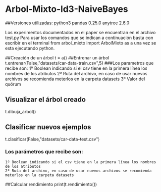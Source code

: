 # Arbol-Mixto-Id3-NaiveBayes
##Versiones utilizadas:
python3
pandas 0.25.0
anytree 2.6.0

Los experimentos documentados en el paper se encuentran en el archivo test.py
Para usar los comandos que se indican a continuación basta con escribir en el terminal 
from arbol_mixto import ArbolMixto as a una vez se esta ejecutando python.

##Creación de un árbol
t = a()
##Entrenar un árbol
t.entrenar(False,"datasets/car-data-train.csv",5)
###Los parametros que recibe son:
	1º Boolean indicando si el csv tiene en la primera línea los nombres de los atributos
	2º Ruta del archivo, en caso de usar nuevos archivos se recomienda meterlos en la carpeta datasets
	3º Valor del quórum

## Visualizar el árbol creado
t.dibuja_arbol()
## Clasificar nuevos ejemplos
t.clasificar(False,"datasets/car-data-test.csv")
### Los parámetros que recibe son:
	1º Boolean indicando si el csv tiene en la primera línea los nombres de los atributos
	2º Ruta del archivo, en caso de usar nuevos archivos se recomienda meterlos en la carpeta datasets
##Calcular rendimiento
print(t.rendimiento())
